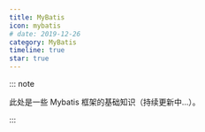 ```yaml
---
title: MyBatis
icon: mybatis
# date: 2019-12-26
category: MyBatis
timeline: true
star: true
---
```


::: note

此处是一些 Mybatis 框架的基础知识（持续更新中...）。

:::

<!-- more -->
